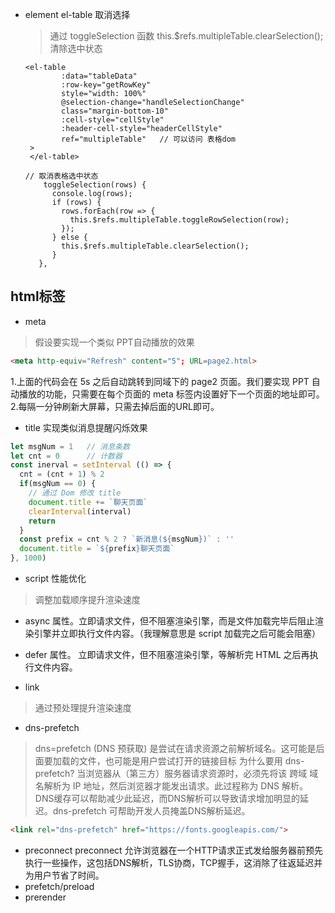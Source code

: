 - element el-table 取消选择

  > 通过 toggleSelection 函数 this.$refs.multipleTable.clearSelection(); 清除选中状态

  ```vue
  <el-table
          :data="tableData"
          :row-key="getRowKey"
          style="width: 100%"
          @selection-change="handleSelectionChange"
          class="margin-bottom-10"
          :cell-style="cellStyle"
          :header-cell-style="headerCellStyle"
          ref="multipleTable"	// 可以访问 表格dom
   >
   </el-table>
   
  // 取消表格选中状态
      toggleSelection(rows) {
        console.log(rows);
        if (rows) {
          rows.forEach(row => {
            this.$refs.multipleTable.toggleRowSelection(row);
          });
        } else {
          this.$refs.multipleTable.clearSelection();
        }
     },
  ```


## html标签
- meta
> 假设要实现一个类似 PPT自动播放的效果
```html
<meta http-equiv="Refresh" content="5"; URL=page2.html> 
```
1.上面的代码会在 5s 之后自动跳转到同域下的 page2 页面。我们要实现 PPT 自动播放的功能，只需要在每个页面的 meta 标签内设置好下一个页面的地址即可。
2.每隔一分钟刷新大屏幕，只需去掉后面的URL即可。

- title
实现类似消息提醒闪烁效果
```javascript
let msgNum = 1   // 消息条数
let cnt = 0      // 计数器
const inerval = setInterval (() => {
  cnt = (cnt + 1) % 2
  if(msgNum == 0) {
    // 通过 Dom 修改 title
    document.title += `聊天页面`
    clearInterval(interval)
    return
  }
  const prefix = cnt % 2 ? `新消息(${msgNum})` : ''
  document.title = `${prefix}聊天页面`
}, 1000)
```

- script 性能优化
> 调整加载顺序提升渲染速度
  - async 属性。立即请求文件，但不阻塞渲染引擎，而是文件加载完毕后阻止渲染引擎并立即执行文件内容。（我理解意思是 script 加载完之后可能会阻塞）
  - defer 属性。 立即请求文件，但不阻塞渲染引擎，等解析完 HTML 之后再执行文件内容。

- link 
> 通过预处理提升渲染速度
  - dns-prefetch
  > dns=prefetch (DNS 预获取) 是尝试在请求资源之前解析域名。这可能是后面要加载的文件，也可能是用户尝试打开的链接目标
  为什么要用 dns-prefetch?
  当浏览器从（第三方）服务器请求资源时，必须先将该 跨域 域名解析为 IP 地址，然后浏览器才能发出请求。此过程称为 DNS 解析。DNS缓存可以帮助减少此延迟，而DNS解析可以导致请求增加明显的延迟。dns-prefetch 可帮助开发人员掩盖DNS解析延迟。
  ```html
  <link rel="dns-prefetch" href="https://fonts.googleapis.com/"> 
  ```
  - preconnect
  preconnect 允许浏览器在一个HTTP请求正式发给服务器前预先执行一些操作，这包括DNS解析，TLS协商，TCP握手，这消除了往返延迟并为用户节省了时间。
  - prefetch/preload
  - prerender